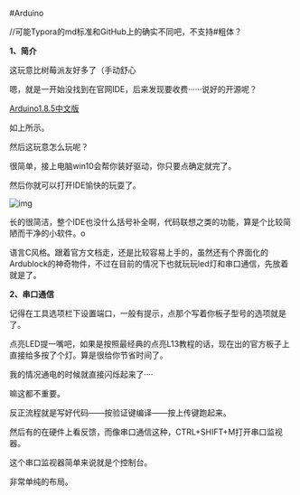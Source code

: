 #Arduino

//可能Typora的md标准和GitHub上的确实不同吧，不支持#粗体？

**1、简介**

这玩意比树莓派友好多了（手动舒心

嗯，就是一开始没找到在官网IDE，后来发现要收费······说好的开源呢？

[Arduino1.8.5中文版](http://www.arduino.cn/thread-5838-1-1.html)

如上所示。

然后这玩意怎么玩呢？

很简单，接上电脑win10会帮你装好驱动，你只要点确定就完了。

然后你就可以打开IDE愉快的玩耍了。

![img](file:///C:\Users\21463\AppData\Roaming\Tencent\Users\2146343874\TIM\WinTemp\RichOle\WH_KOZT4BL0_S}03ASTOYWD.png)

长的很简洁，整个IDE也没什么括号补全啊，代码联想之类的功能，算是个比较简陋而干净的小软件。o

语言C风格。跟着官方文档走，还是比较容易上手的，虽然还有个界面化的Ardublock的神奇物件，不过在目前的情况下也就玩玩led灯和串口通信，先放着就是了。

**2、串口通信**

记得在工具选项栏下设置端口，一般有提示，点那个写着你板子型号的选项就是了。

点亮LED提一嘴吧，如果是按照最经典的点亮L13教程的话，现在出的官方板子上直接给多按了个灯。算是很给你节省时间了。

我的情况通电的时候就直接闪烁起来了····

嘛这都不重要。

反正流程就是写好代码——按验证键编译——按上传键跑起来。

然后有的在硬件上看反馈，而像串口通信这种，CTRL+SHIFT+M打开串口监视器。

这个串口监视器简单来说就是个控制台。

非常单纯的布局。



